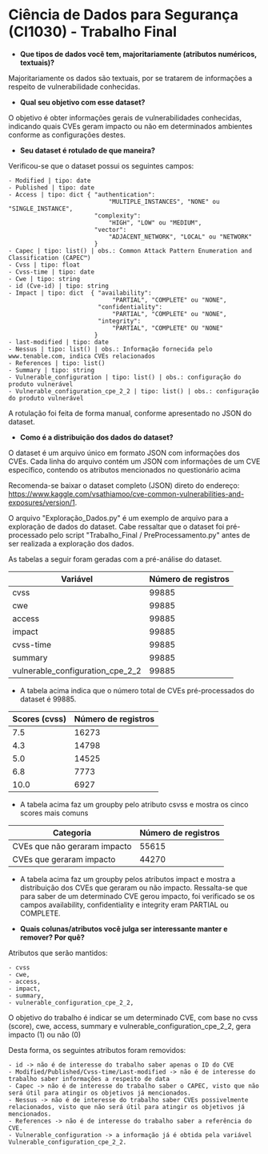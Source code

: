 Ciência de Dados para Segurança (CI1030) - Trabalho Final
=================

- **Que tipos de dados você tem, majoritariamente (atributos numéricos, textuais)?**

Majoritariamente os dados são textuais, por se tratarem de informações a respeito de vulnerabilidade conhecidas.

- **Qual seu objetivo com esse dataset?**

O objetivo é obter informações gerais de vulnerabilidades conhecidas, indicando quais CVEs geram impacto ou não em determinados ambientes conforme as configurações destes.

- **Seu dataset é rotulado de que maneira?**

Verificou-se que o dataset possui os seguintes campos:

    - Modified | tipo: date
    - Published | tipo: date
    - Access | tipo: dict { "authentication": 
                                "MULTIPLE_INSTANCES", "NONE" ou "SINGLE_INSTANCE",
                            "complexity":
                                "HIGH", "LOW" ou "MEDIUM", 
                            "vector":
                                "ADJACENT_NETWORK", "LOCAL" ou "NETWORK"
							}
    - Capec | tipo: list() | obs.: Common Attack Pattern Enumeration and Classification (CAPEC™)
    - Cvss | tipo: float
    - Cvss-time | tipo: date
    - Cwe | tipo: string
    - id (Cve-id) | tipo: string
    - Impact | tipo: dict  { "availability":
                                 "PARTIAL", "COMPLETE" ou "NONE", 
                             "confidentiality":
                                 "PARTIAL", "COMPLETE" ou "NONE", 
                             "integrity":
                                 "PARTIAL", "COMPLETE" OU "NONE"
							}
    - last-modified | tipo: date
    - Nessus | tipo: list() | obs.: Informação fornecida pelo www.tenable.com, indica CVEs relacionados
    - References | tipo: list()
    - Summary | tipo: string
    - Vulnerable_configuration | tipo: list() | obs.: configuração do produto vulnerável
    - Vulnerable_configuration_cpe_2_2 | tipo: list() | obs.: configuração do produto vulnerável

A rotulação foi feita de forma manual, conforme apresentado no JSON do dataset.

- **Como é a distribuição dos dados do dataset?**

O dataset é um arquivo único em formato JSON com informações dos CVEs. Cada linha do arquivo contém um JSON com informações de um CVE específico, contendo os atributos mencionados no questionário acima

Recomenda-se baixar o dataset completo (JSON) direto do endereço: https://www.kaggle.com/vsathiamoo/cve-common-vulnerabilities-and-exposures/version/1.

O arquivo "Exploração_Dados.py" é um exemplo de arquivo para a exploração de dados do dataset. Cabe ressaltar que o dataset foi pré-processado pelo script "Trabalho_Final / PreProcessamento.py" antes de ser realizada a exploração dos dados.

As tabelas a seguir foram geradas com a pré-análise do dataset. 

| Variável | Número de registros |
| --- | --- |
| cvss | 99885 |
| cwe | 99885 |
| access  | 99885 |
| impact | 99885 |
| cvss-time | 99885 |
| summary  | 99885 |
| vulnerable_configuration_cpe_2_2 | 99885 |

- A tabela acima indica que o número total de CVEs pré-processados do dataset é 99885.

| Scores (cvss) | Número de registros |
| --- | --- |
| 7.5 | 16273 |
| 4.3 | 14798 |
| 5.0 | 14525 |
| 6.8 | 7773 |
| 10.0 | 6927 |

- A tabela acima faz um groupby pelo atributo csvss e mostra os cinco scores mais comuns

| Categoria | Número de registros |
| --- | --- |
| CVEs que não geraram impacto | 55615 | 
| CVEs que geraram impacto | 44270 | 

- A tabela acima faz um groupby pelos atributos impact e mostra a distribuição dos CVEs que geraram ou não impacto. Ressalta-se que para saber de um determinado CVE gerou impacto, foi verificado se os campos availability, confidentiality e integrity eram PARTIAL ou COMPLETE.


- **Quais colunas/atributos você julga ser interessante manter e remover? Por quê?**

Atributos que serão mantidos: 

    - cvss
    - cwe, 
    - access, 
    - impact, 
    - summary, 
    - vulnerable_configuration_cpe_2_2,

O objetivo do trabalho é indicar se um determinado CVE, com base no cvss (score), cwe, access, summary e vulnerable_configuration_cpe_2_2, gera impacto (1) ou não (0)

Desta forma, os seguintes atributos foram removidos:

    - id -> não é de interesse do trabalho saber apenas o ID do CVE
	- Modified/Published/Cvss-time/Last-modified -> não é de interesse do trabalho saber informações a respeito de data
    - Capec -> não é de interesse do trabalho saber o CAPEC, visto que não será útil para atingir os objetivos já mencionados.
    - Nessus -> não é de interesse do trabalho saber CVEs possivelmente relacionados, visto que não será útil para atingir os objetivos já mencionados.
    - References -> não é de interesse do trabalho saber a referência do CVE.
    - Vulnerable_configuration -> a informação já é obtida pela variável Vulnerable_configuration_cpe_2_2.

